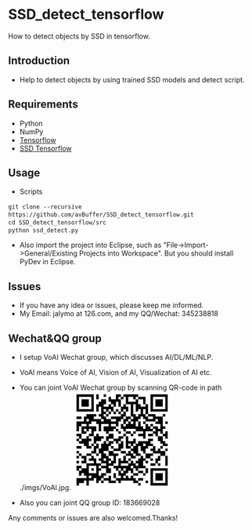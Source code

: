 # SSD_detect_tensorflow
How to detect objects by SSD in tensorflow.

## Introduction
* Help to detect objects by using trained SSD models and detect script.

## Requirements
* Python
* NumPy
* [Tensorflow](https://github.com/tensorflow/tensorflow)
* [SSD Tensorflow](https://github.com/balancap/SSD-Tensorflow)

## Usage
* Scripts
```shell
git clone --recursive https://github.com/avBuffer/SSD_detect_tensorflow.git
cd SSD_detect_tensorflow/src
python ssd_detect.py
```
* Also import the project into Eclipse, such as "File->Import->General/Existing Projects into Workspace". But you should install PyDev in Eclipse.

## Issues
* If you have any idea or issues, please keep me informed.
* My Email: jalymo at 126.com, and my QQ/Wechat: 345238818

## Wechat&QQ group 
* I setup VoAI Wechat group, which discusses AI/DL/ML/NLP.
* VoAI means Voice of AI, Vision of AI, Visualization of AI etc.
* You can joint VoAI Wechat group by scanning QR-code in path ./imgs/VoAI.jpg.
![QR-code](./imgs/VoAI.jpg)

* Also you can joint QQ group ID: 183669028

Any comments or issues are also welcomed.Thanks!
